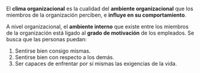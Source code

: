 El **clima organizacional** es la cualidad del **ambiente organizacional** que los miembros de la organización perciben, e **influye en su comportamiento**. 

A nivel organizacional, el **ambiente interno** que existe entre los miembros de la organización está ligado al **grado de motivación** de los empleados. Se busca que las personas puedan:

1. Sentirse bien consigo mismas.
2. Sentirse bien con respecto a los demás.
3. Ser capaces de enfrentar por sí mismas las exigencias de la vida.
